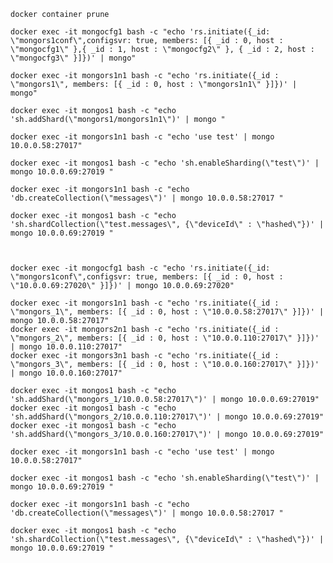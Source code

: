     docker container prune

    docker exec -it mongocfg1 bash -c "echo 'rs.initiate({_id:      \"mongors1conf\",configsvr: true, members: [{ _id : 0, host : \"mongocfg1\" },{ _id : 1, host : \"mongocfg2\" }, { _id : 2, host : \"mongocfg3\" }]})' | mongo"

    docker exec -it mongors1n1 bash -c "echo 'rs.initiate({_id : \"mongors1\", members: [{ _id : 0, host : \"mongors1n1\" }]})' | mongo"

    docker exec -it mongos1 bash -c "echo 'sh.addShard(\"mongors1/mongors1n1\")' | mongo "

    docker exec -it mongors1n1 bash -c "echo 'use test' | mongo 10.0.0.58:27017"

    docker exec -it mongos1 bash -c "echo 'sh.enableSharding(\"test\")' | mongo 10.0.0.69:27019 "

    docker exec -it mongors1n1 bash -c "echo 'db.createCollection(\"messages\")' | mongo 10.0.0.58:27017 "

    docker exec -it mongos1 bash -c "echo 'sh.shardCollection(\"test.messages\", {\"deviceId\" : \"hashed\"})' | mongo 10.0.0.69:27019 "



    docker exec -it mongocfg1 bash -c "echo 'rs.initiate({_id:      \"mongors1conf\",configsvr: true, members: [{ _id : 0, host : \"10.0.0.69:27020\" }]})' | mongo 10.0.0.69:27020"

    docker exec -it mongors1n1 bash -c "echo 'rs.initiate({_id : \"mongors_1\", members: [{ _id : 0, host : \"10.0.0.58:27017\" }]})' | mongo 10.0.0.58:27017"
    docker exec -it mongors2n1 bash -c "echo 'rs.initiate({_id : \"mongors_2\", members: [{ _id : 0, host : \"10.0.0.110:27017\" }]})' | mongo 10.0.0.110:27017"
    docker exec -it mongors3n1 bash -c "echo 'rs.initiate({_id : \"mongors_3\", members: [{ _id : 0, host : \"10.0.0.160:27017\" }]})' | mongo 10.0.0.160:27017"

    docker exec -it mongos1 bash -c "echo 'sh.addShard(\"mongors_1/10.0.0.58:27017\")' | mongo 10.0.0.69:27019"
    docker exec -it mongos1 bash -c "echo 'sh.addShard(\"mongors_2/10.0.0.110:27017\")' | mongo 10.0.0.69:27019"
    docker exec -it mongos1 bash -c "echo 'sh.addShard(\"mongors_3/10.0.0.160:27017\")' | mongo 10.0.0.69:27019"

    docker exec -it mongors1n1 bash -c "echo 'use test' | mongo 10.0.0.58:27017"

    docker exec -it mongos1 bash -c "echo 'sh.enableSharding(\"test\")' | mongo 10.0.0.69:27019 "

    docker exec -it mongors1n1 bash -c "echo 'db.createCollection(\"messages\")' | mongo 10.0.0.58:27017 "

    docker exec -it mongos1 bash -c "echo 'sh.shardCollection(\"test.messages\", {\"deviceId\" : \"hashed\"})' | mongo 10.0.0.69:27019 "
